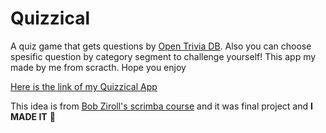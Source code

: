 # Quizzical

A quiz game that gets questions by [Open Trivia DB](https://opentdb.com/). Also you can choose spesific question by category segment to challenge yourself! This app my made by me from scracth. Hope you enjoy

[Here is the link of my Quizzical App](https://quizzical-new.herokuapp.com/)

This idea is from [Bob Ziroll's scrimba course](https://scrimba.com/learn/learnreact) and it was final project and **I MADE IT** :muscle:
